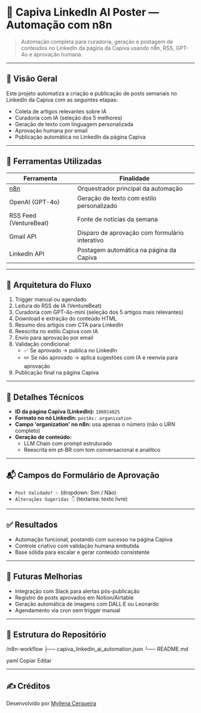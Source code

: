 # 🚀 Capiva LinkedIn AI Poster — Automação com n8n

> Automação completa para curadoria, geração e postagem de conteúdos no LinkedIn da página da Capiva usando n8n, RSS, GPT-4o e aprovação humana.

---

## 🧠 Visão Geral

Este projeto automatiza a criação e publicação de posts semanais no LinkedIn da Capiva com as seguintes etapas:

- Coleta de artigos relevantes sobre IA
- Curadoria com IA (seleção dos 5 melhores)
- Geração de texto com linguagem personalizada
- Aprovação humana por email
- Publicação automática no LinkedIn da página Capiva

---

## 🔧 Ferramentas Utilizadas

| Ferramenta           | Finalidade                                                       |
|----------------------|------------------------------------------------------------------|
| [n8n](https://n8n.io) | Orquestrador principal da automação                             |
| OpenAI (GPT-4o)      | Geração de texto com estilo personalizado                        |
| RSS Feed (VentureBeat)| Fonte de notícias da semana                                     |
| Gmail API            | Disparo de aprovação com formulário interativo                  |
| LinkedIn API         | Postagem automática na página da Capiva                         |

---

## 🧱 Arquitetura do Fluxo

1. Trigger manual ou agendado
2. Leitura do RSS de IA (VentureBeat)
3. Curadoria com GPT-4o-mini (seleção dos 5 artigos mais relevantes)
4. Download e extração do conteúdo HTML
5. Resumo dos artigos com CTA para LinkedIn
6. Reescrita no estilo Capiva com IA
7. Envio para aprovação por email
8. Validação condicional:
    - ✅ Se aprovado → publica no LinkedIn
    - ✏️ Se não aprovado → aplica sugestões com IA e reenvia para aprovação
9. Publicação final na página Capiva

---

## 🧩 Detalhes Técnicos

- **ID da página Capiva (LinkedIn):** `106914025`
- **Formato no nó LinkedIn:** `postAs: organization`
- **Campo 'organization' no n8n:** usa apenas o número (não o URN completo)
- **Geração de conteúdo:**  
  - LLM Chain com prompt estruturado  
  - Reescrita em pt-BR com tom conversacional e analítico

---

## 📬 Campos do Formulário de Aprovação

- `Post Validado? ✨` (dropdown: Sim / Não)
- `Alterações Sugeridas 👇` (textarea: texto livre)

---

## ✅ Resultados

- Automação funcional, postando com sucesso na página Capiva
- Controle criativo com validação humana embutida
- Base sólida para escalar e gerar conteúdo consistente

---

## 📌 Futuras Melhorias

- Integração com Slack para alertas pós-publicação
- Registro de posts aprovados em Notion/Airtable
- Geração automática de imagens com DALL·E ou Leonardo
- Agendamento via cron sem trigger manual

---

## 📂 Estrutura do Repositório

/n8n-workflow
├── capiva_linkedin_ai_automation.json
└── README.md

yaml
Copiar
Editar

---

## ✍ Créditos

Desenvolvido por [Myllena Cerqueira](https://www.linkedin.com/in/myllenacerq)  
